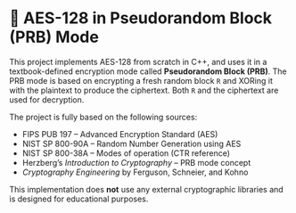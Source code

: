 # 🔐 AES-128 in Pseudorandom Block (PRB) Mode

This project implements AES-128 from scratch in C++, and uses it in a textbook-defined encryption mode called **Pseudorandom Block (PRB)**. The PRB mode is based on encrypting a fresh random block `R` and XORing it with the plaintext to produce the ciphertext. Both `R` and the ciphertext are used for decryption.

The project is fully based on the following sources:
- FIPS PUB 197 – Advanced Encryption Standard (AES)
- NIST SP 800-90A – Random Number Generation using AES
- NIST SP 800-38A – Modes of operation (CTR reference)
- Herzberg’s *Introduction to Cryptography* – PRB mode concept
- *Cryptography Engineering* by Ferguson, Schneier, and Kohno

This implementation does **not** use any external cryptographic libraries and is designed for educational purposes.
